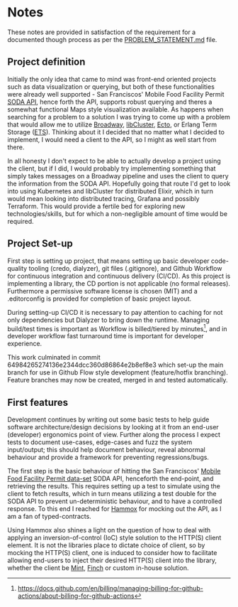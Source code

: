 # Notes
These notes are provided in satisfaction of the requirement for a documented though process as per the
[PROBLEM_STATEMENT.md](PROBLEM_STATEMENT.md) file.

## Project definition
Initially the only idea that came to mind was front-end oriented projects such as data visualization or querying, but both
of these functionalities were already well supported - San Franciscos' Mobile Food Facility Permit [SODA API](https://data.sfgov.org/resource/rqzj-sfat.json), hence forth
the API, supports robust querying and theres a somewhat functional Maps style visualization available. As happens when
searching for a problem to a solution I was trying to come up with a problem that would allow me to utilize [Broadway](https://github.com/dashbitco/broadway), [libCluster](https://github.com/bitwalker/libcluster),
[Ecto](https://github.com/elixir-ecto/ecto), or Erlang Term Storage ([ETS](https://www.erlang.org/doc/man/ets.html)). Thinking about it I decided that no matter what I decided to implement, I would need
a client to the API, so I might as well start from there.

In all honesty I don't expect to be able to actually develop a project using the client, but if I did, I would probably
try implementing something that simply takes messages on a Broadway pipeline and uses the client to query the
information from the SODA API. Hopefully going that route I'd get to look into using Kubernetes and libCluster for
distributed Elixir, which in turn would mean looking into distributed tracing, Grafana and possibly Terraform. This would
provide a fertile bed for exploring new technologies/skills, but for which a non-negligible amount of time would be required.

## Project Set-up
First step is setting up project, that means setting up basic developer code-quality tooling (credo, dialyzer), git
files (.gitignore), and Github Workflow for continuous integration and continuous delivery (CI/CD). As this project is
implementing a library, the CD portion is not applicable (no formal releases). Furthermore a permissive software license
is chosen (MIT) and a .editorconfig is provided for completion of basic project layout.

During setting-up CI/CD it is necessary to pay attention to caching for not only dependencies but Dialyzer to bring down
the runtime. Managing build/test times is important as Workflow is billed/tiered by minutes[^1], and in developer workflow
fast turnaround time is important for developer experience.

This work culminated in commit 64984265274136e2344dcc360d86864e2b8ef8e3 which set-up the main branch for use in
Github Flow style development (feature/hotfix branching). Feature branches may now be created, merged in and tested
automatically.

[^1]: https://docs.github.com/en/billing/managing-billing-for-github-actions/about-billing-for-github-actions

## First features
Development continues by writing out some basic tests to help guide software architecture/design decisions by looking at
it from an end-user (developer) ergonomics point of view. Further along the process I expect tests to document use-cases,
edge-cases and fuzz the system input/output; this should help document behaviour, reveal abnormal behaviour and provide
a framework for preventing regressions/bugs.

The first step is the basic behaviour of hitting the San Franciscos' [Mobile Food Facility Permit data-set](https://data.sfgov.org/resource/rqzj-sfat.json) SODA API,
henceforth the end-point, and retrieving the results. This requires setting up a test to simulate using the client to fetch
results, which in turn means utilizing a test double for the SODA API to prevent un-deterministic behaviour, and to have
a controlled response. To this end I reached for [Hammox](https://github.com/msz/hammox) for mocking out the API, as I
am a fan of typed-contracts.

Using Hammox also shines a light on the question of how to deal with applying an inversion-of-control (IoC) style solution to
the HTTP(S) client element. It is not the libraries place to dictate choice of client, so by mocking the HTTP(S) client,
one is induced to consider how to facilitate allowing end-users to inject their desired HTTP(S) client into the library,
whether the client be [Mint](https://github.com/elixir-mint/mint), [Finch](https://github.com/sneako/finch) or custom
in-house solution.
